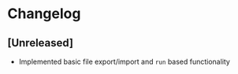 # Changelog

## [Unreleased]

- Implemented basic file export/import and `run` based functionality


